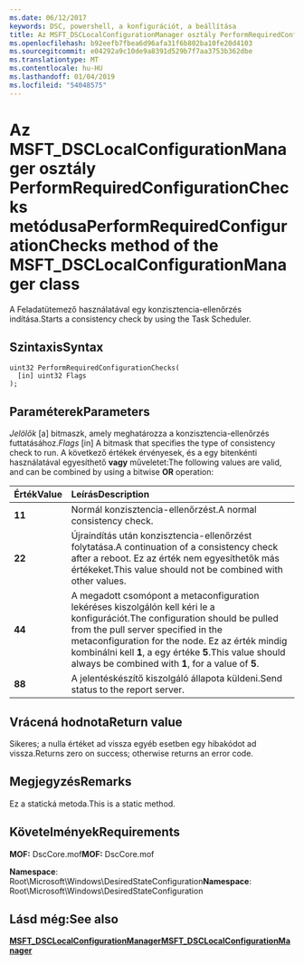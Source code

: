 ```yaml
---
ms.date: 06/12/2017
keywords: DSC, powershell, a konfigurációt, a beállítása
title: Az MSFT_DSCLocalConfigurationManager osztály PerformRequiredConfigurationChecks metódusa
ms.openlocfilehash: b92eefb7fbea6d96afa31f6b802ba10fe20d4103
ms.sourcegitcommit: e04292a9c10de9a8391d529b7f7aa3753b362dbe
ms.translationtype: MT
ms.contentlocale: hu-HU
ms.lasthandoff: 01/04/2019
ms.locfileid: "54048575"
---
```

# <a name="performrequiredconfigurationchecks-method-of-the-msftdsclocalconfigurationmanager-class"></a><span data-ttu-id="80724-103">Az MSFT_DSCLocalConfigurationManager osztály PerformRequiredConfigurationChecks metódusa</span><span class="sxs-lookup"><span data-stu-id="80724-103">PerformRequiredConfigurationChecks method of the MSFT_DSCLocalConfigurationManager class</span></span>

<span data-ttu-id="80724-104">A Feladatütemező használatával egy konzisztencia-ellenőrzés indítása.</span><span class="sxs-lookup"><span data-stu-id="80724-104">Starts a consistency check by using the Task Scheduler.</span></span>

## <a name="syntax"></a><span data-ttu-id="80724-105">Szintaxis</span><span class="sxs-lookup"><span data-stu-id="80724-105">Syntax</span></span>

```mof
uint32 PerformRequiredConfigurationChecks(
  [in] uint32 Flags
);
```

## <a name="parameters"></a><span data-ttu-id="80724-106">Paraméterek</span><span class="sxs-lookup"><span data-stu-id="80724-106">Parameters</span></span>

<span data-ttu-id="80724-107">*Jelölők* \[a\] bitmaszk, amely meghatározza a konzisztencia-ellenőrzés futtatásához.</span><span class="sxs-lookup"><span data-stu-id="80724-107">*Flags* \[in\] A bitmask that specifies the type of consistency check to run.</span></span> <span data-ttu-id="80724-108">A következő értékek érvényesek, és a egy bitenkénti használatával egyesíthető **vagy** műveletet:</span><span class="sxs-lookup"><span data-stu-id="80724-108">The following values are valid, and can be combined by using a bitwise **OR** operation:</span></span>

|<span data-ttu-id="80724-109">Érték</span><span class="sxs-lookup"><span data-stu-id="80724-109">Value</span></span> |<span data-ttu-id="80724-110">Leírás</span><span class="sxs-lookup"><span data-stu-id="80724-110">Description</span></span> |
|:--- |:---|
|<span data-ttu-id="80724-111">**1**</span><span class="sxs-lookup"><span data-stu-id="80724-111">**1**</span></span> | <span data-ttu-id="80724-112">Normál konzisztencia-ellenőrzést.</span><span class="sxs-lookup"><span data-stu-id="80724-112">A normal consistency check.</span></span> |
|<span data-ttu-id="80724-113">**2**</span><span class="sxs-lookup"><span data-stu-id="80724-113">**2**</span></span> | <span data-ttu-id="80724-114">Újraindítás után konzisztencia-ellenőrzést folytatása.</span><span class="sxs-lookup"><span data-stu-id="80724-114">A continuation of a consistency check after a reboot.</span></span> <span data-ttu-id="80724-115">Ez az érték nem egyesíthetők más értékeket.</span><span class="sxs-lookup"><span data-stu-id="80724-115">This value should not be combined with other values.</span></span> |
|<span data-ttu-id="80724-116">**4**</span><span class="sxs-lookup"><span data-stu-id="80724-116">**4**</span></span> | <span data-ttu-id="80724-117">A megadott csomópont a metaconfiguration lekéréses kiszolgálón kell kéri le a konfigurációt.</span><span class="sxs-lookup"><span data-stu-id="80724-117">The configuration should be pulled from the pull server specified in the metaconfiguration for the node.</span></span> <span data-ttu-id="80724-118">Ez az érték mindig kombinálni kell **1**, a egy értéke **5**.</span><span class="sxs-lookup"><span data-stu-id="80724-118">This value should always be combined with **1**, for a value of **5**.</span></span> |
|<span data-ttu-id="80724-119">**8**</span><span class="sxs-lookup"><span data-stu-id="80724-119">**8**</span></span> | <span data-ttu-id="80724-120">A jelentéskészítő kiszolgáló állapota küldeni.</span><span class="sxs-lookup"><span data-stu-id="80724-120">Send status to the report server.</span></span> |

## <a name="return-value"></a><span data-ttu-id="80724-121">Vrácená hodnota</span><span class="sxs-lookup"><span data-stu-id="80724-121">Return value</span></span>

<span data-ttu-id="80724-122">Sikeres; a nulla értéket ad vissza egyéb esetben egy hibakódot ad vissza.</span><span class="sxs-lookup"><span data-stu-id="80724-122">Returns zero on success; otherwise returns an error code.</span></span>

## <a name="remarks"></a><span data-ttu-id="80724-123">Megjegyzés</span><span class="sxs-lookup"><span data-stu-id="80724-123">Remarks</span></span>

<span data-ttu-id="80724-124">Ez a statická metoda.</span><span class="sxs-lookup"><span data-stu-id="80724-124">This is a static method.</span></span>

## <a name="requirements"></a><span data-ttu-id="80724-125">Követelmények</span><span class="sxs-lookup"><span data-stu-id="80724-125">Requirements</span></span>

<span data-ttu-id="80724-126">**MOF:** DscCore.mof</span><span class="sxs-lookup"><span data-stu-id="80724-126">**MOF:** DscCore.mof</span></span>

<span data-ttu-id="80724-127">**Namespace**: Root\Microsoft\Windows\DesiredStateConfiguration</span><span class="sxs-lookup"><span data-stu-id="80724-127">**Namespace**: Root\Microsoft\Windows\DesiredStateConfiguration</span></span>

## <a name="see-also"></a><span data-ttu-id="80724-128">Lásd még:</span><span class="sxs-lookup"><span data-stu-id="80724-128">See also</span></span>

[<span data-ttu-id="80724-129">**MSFT_DSCLocalConfigurationManager**</span><span class="sxs-lookup"><span data-stu-id="80724-129">**MSFT_DSCLocalConfigurationManager**</span></span>](msft-dsclocalconfigurationmanager.md)